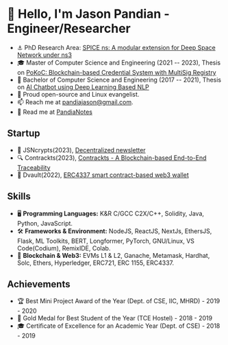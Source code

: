 # 👋 Hello, I'm Jason Pandian - Engineer/Researcher

- ⚓ PhD Research Area: [SPICE ns: A modular extension for Deep Space Network under ns3](https://github.com/PandiaJason/SPICE-ns-Project)
- 🎓 Master of Computer Science and Engineering (2021 -- 2023), Thesis on [PoKoC: Blockchain-based Credential System with MultiSig Registry](https://github.com/PandiaJason/Proof-of-Knowledge-On-Chain)
- 🤖 Bachelor of Computer Science and Engineering (2017 -- 2021), Thesis on [AI Chatbot using Deep Learning Based NLP](https://github.com/PandiaJason/AI-Chatbot-using-Deep-Learning-based-NLP)
- 🐧 Proud open-source and Linux evangelist.
- 📫 Reach me at pandiajason@gmail.com.
- 📘 Read me at [PandiaNotes](https://pandiajason.github.io/PandiaNotes/)

## Startup

- 📝 JSNcrypts(2023), [Decentralized newsletter](https://github.com/PandiaJason/jsncrypts-docs)
- 🔍 Contrackts(2023), [Contrackts - A Blockchain-based End-to-End Traceability](https://github.com/PandiaJason/contrackts-docs)
- 👛 Dvault(2022), [ERC4337 smart contract-based web3 wallet](https://github.com/PandiaJason/dvault-docs)

## Skills

- 🖥️ **Programming Languages:** K&R C/GCC C2X/C++, Solidity, Java, Python, JavaScript.
- 🛠️ **Frameworks & Environment:** NodeJS, ReactJS, NextJs, EthersJS, Flask, ML Toolkits, BERT, Longformer, PyTorch, GNU/Linux, VS Code(Codium), RemixIDE, Colab.
- 🔗 **Blockchain & Web3:** EVMs L1 & L2, Ganache, Metamask, Hardhat, Solc, Ethers, Hyperledger, ERC721, ERC 1155, ERC4337.

## Achievements

- 🏆 Best Mini Project Award of the Year (Dept. of CSE, IIC, MHRD) - 2019 - 2020
- 🥇 Gold Medal for Best Student of the Year (TCE Hostel) - 2018 - 2019
- 🎓 Certificate of Excellence for an Academic Year (Dept. of CSE) - 2018 - 2019

  
<!---
PandiaJason/PandiaJason is a ✨ special ✨ repository because its `README.md` (this file) appears on your GitHub profile.
You can click the Preview link to take a look at your changes.
--->
